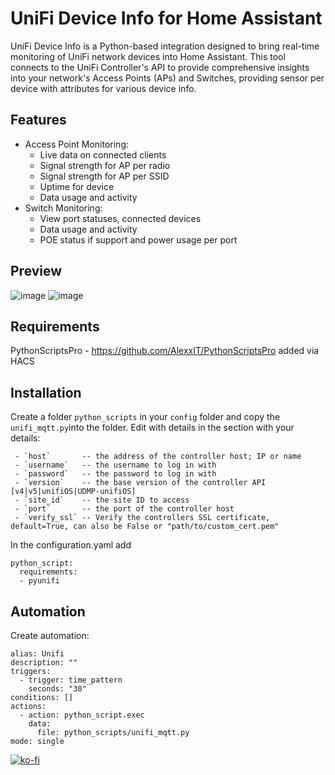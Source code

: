 # UniFi Device Info for Home Assistant
UniFi Device Info is a Python-based integration designed to bring real-time monitoring of UniFi network devices into Home Assistant. This tool connects to the UniFi Controller's API to provide comprehensive insights into your network's Access Points (APs) and Switches, providing sensor per device with attributes for various device info.
## Features
- Access Point Monitoring:
  - Live data on connected clients
  - Signal strength for AP per radio
  - Signal strength for AP per SSID
  - Uptime for device
  - Data usage and activity
- Switch Monitoring:
	 - View port statuses, connected devices
  - Data usage and activity
  - POE status if support and power usage per port
 
## Preview

![image](https://github.com/user-attachments/assets/dc63da7e-2d53-4e0c-b28f-100a210f74f7) ![image](https://github.com/user-attachments/assets/21bae16a-2dec-47c2-b774-45905524bfcd)





## Requirements

PythonScriptsPro
	- https://github.com/AlexxIT/PythonScriptsPro added via HACS 

## Installation
Create a folder `python_scripts` in your `config` folder and copy the `unifi_mqtt.py`into the folder. Edit with details in the section with your details:
```
 - `host`       -- the address of the controller host; IP or name
 - `username`   -- the username to log in with
 - `password`	-- the password to log in with
 - `version`	-- the base version of the controller API [v4|v5|unifiOS|UDMP-unifiOS]
 - `site_id`	-- the site ID to access
 - `port`       -- the port of the controller host
 - `verify_ssl`	-- Verify the controllers SSL certificate, default=True, can also be False or "path/to/custom_cert.pem"
```
In the configuration.yaml add

```
python_script:
  requirements:
  - pyunifi
```

## Automation

Create automation:

```
alias: Unifi
description: ""
triggers:
  - trigger: time_pattern
    seconds: "30"
conditions: []
actions:
  - action: python_script.exec
    data:
      file: python_scripts/unifi_mqtt.py
mode: single
```

[![ko-fi](https://ko-fi.com/img/githubbutton_sm.svg)](https://ko-fi.com/J3J014JZ45)
